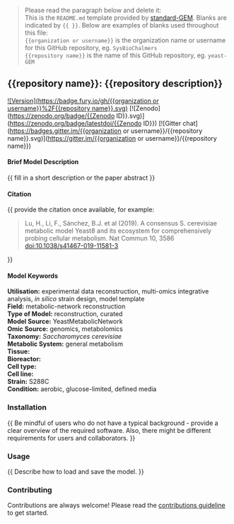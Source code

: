 > Please read the paragraph below and delete it:  
This is the `README.md` template provided by [standard-GEM](https://github.com/SysBioChalmers/standard-GEM).
Blanks are indicated by `{{ }}`. Below are examples of blanks used throughout this file:  
`{{organization or username}}` is the organization name or username for this GitHub repository, eg. `SysBioChalmers`  
`{{repository name}}` is the name of this GitHub repository, eg. `yeast-GEM`  


## {{repository name}}: {{repository description}}

[![Version](https://badge.fury.io/gh/{{organization or username}}%2F{{repository name}}.svg)](https://badge.fury.io/gh/sysbiochalmers/yeast-gem)
[![Zenodo](https://zenodo.org/badge/{{Zenodo ID}}.svg)](https://zenodo.org/badge/latestdoi/{{Zenodo ID}})
[![Gitter chat](https://badges.gitter.im/{{organization or username}}/{{repository name}}.svg)](https://gitter.im/{{organization or username}}/{{repository name}})


#### Brief Model Description

{{ fill in a short description or the paper abstract }}


#### Citation

{{ provide the citation once available, for example:
  > Lu, H., Li, F., Sánchez, B.J. et al (2019). A consensus S. cerevisiae metabolic model Yeast8 and its ecosystem for comprehensively probing cellular metabolism. Nat Commun 10, 3586 [doi:10.1038/s41467-019-11581-3](https://doi.org/10.1038/s41467-019-11581-3)

}}


#### Model Keywords

**Utilisation:** experimental data reconstruction, multi-omics integrative analysis, _in silico_ strain design, model template  
**Field:** metabolic-network reconstruction  
**Type of Model:** reconstruction, curated  
**Model Source:** YeastMetabolicNetwork  
**Omic Source:** genomics, metabolomics  
**Taxonomy:** _Saccharomyces cerevisiae_  
**Metabolic System:** general metabolism  
**Tissue:**  
**Bioreactor:**    
**Cell type:**  
**Cell line:**  
**Strain:** S288C  
**Condition:** aerobic, glucose-limited, defined media  


### Installation

{{ Be mindful of users who do not have a typical background - provide a clear overview of the required software. Also, there might be different requirements for users and collaborators. }}


### Usage

{{ Describe how to load and save the model. }}


### Contributing

Contributions are always welcome! Please read the [contributions guideline](https://github.com/SysBioChalmers/yeast-GEM/blob/master/.github/CONTRIBUTING.md) to get started.
